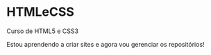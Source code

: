 # HTMLeCSS
 Curso de HTML5 e CSS3

Estou aprendendo a criar sites e agora vou gerenciar os repositórios!